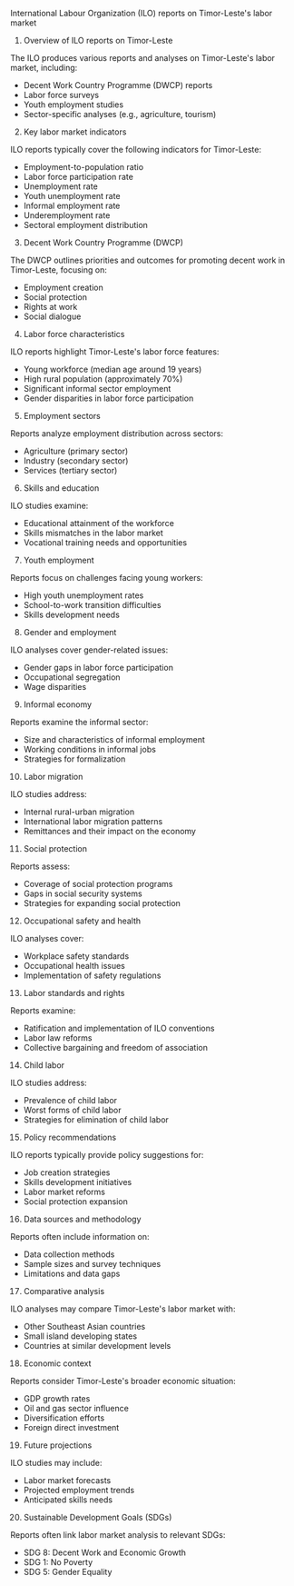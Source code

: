 International Labour Organization (ILO) reports on Timor-Leste's labor market

1. Overview of ILO reports on Timor-Leste

The ILO produces various reports and analyses on Timor-Leste's labor market, including:
- Decent Work Country Programme (DWCP) reports
- Labor force surveys
- Youth employment studies
- Sector-specific analyses (e.g., agriculture, tourism)

2. Key labor market indicators

ILO reports typically cover the following indicators for Timor-Leste:
- Employment-to-population ratio
- Labor force participation rate
- Unemployment rate
- Youth unemployment rate
- Informal employment rate
- Underemployment rate
- Sectoral employment distribution

3. Decent Work Country Programme (DWCP)

The DWCP outlines priorities and outcomes for promoting decent work in Timor-Leste, focusing on:
- Employment creation
- Social protection
- Rights at work
- Social dialogue

4. Labor force characteristics

ILO reports highlight Timor-Leste's labor force features:
- Young workforce (median age around 19 years)
- High rural population (approximately 70%)
- Significant informal sector employment
- Gender disparities in labor force participation

5. Employment sectors

Reports analyze employment distribution across sectors:
- Agriculture (primary sector)
- Industry (secondary sector)
- Services (tertiary sector)

6. Skills and education

ILO studies examine:
- Educational attainment of the workforce
- Skills mismatches in the labor market
- Vocational training needs and opportunities

7. Youth employment

Reports focus on challenges facing young workers:
- High youth unemployment rates
- School-to-work transition difficulties
- Skills development needs

8. Gender and employment

ILO analyses cover gender-related issues:
- Gender gaps in labor force participation
- Occupational segregation
- Wage disparities

9. Informal economy

Reports examine the informal sector:
- Size and characteristics of informal employment
- Working conditions in informal jobs
- Strategies for formalization

10. Labor migration

ILO studies address:
- Internal rural-urban migration
- International labor migration patterns
- Remittances and their impact on the economy

11. Social protection

Reports assess:
- Coverage of social protection programs
- Gaps in social security systems
- Strategies for expanding social protection

12. Occupational safety and health

ILO analyses cover:
- Workplace safety standards
- Occupational health issues
- Implementation of safety regulations

13. Labor standards and rights

Reports examine:
- Ratification and implementation of ILO conventions
- Labor law reforms
- Collective bargaining and freedom of association

14. Child labor

ILO studies address:
- Prevalence of child labor
- Worst forms of child labor
- Strategies for elimination of child labor

15. Policy recommendations

ILO reports typically provide policy suggestions for:
- Job creation strategies
- Skills development initiatives
- Labor market reforms
- Social protection expansion

16. Data sources and methodology

Reports often include information on:
- Data collection methods
- Sample sizes and survey techniques
- Limitations and data gaps

17. Comparative analysis

ILO analyses may compare Timor-Leste's labor market with:
- Other Southeast Asian countries
- Small island developing states
- Countries at similar development levels

18. Economic context

Reports consider Timor-Leste's broader economic situation:
- GDP growth rates
- Oil and gas sector influence
- Diversification efforts
- Foreign direct investment

19. Future projections

ILO studies may include:
- Labor market forecasts
- Projected employment trends
- Anticipated skills needs

20. Sustainable Development Goals (SDGs)

Reports often link labor market analysis to relevant SDGs:
- SDG 8: Decent Work and Economic Growth
- SDG 1: No Poverty
- SDG 5: Gender Equality